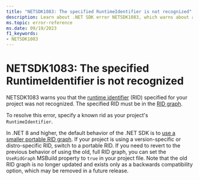 ```yaml
---
title: "NETSDK1083: The specified RuntimeIdentifier is not recognized"
description: Learn about .NET SDK error NETSDK1083, which warns about an unknown runtime identifier.
ms.topic: error-reference
ms.date: 09/19/2023
f1_keywords:
- NETSDK1083
---
```

# NETSDK1083: The specified RuntimeIdentifier is not recognized

NETSDK1083 warns you that the [runtime identifier](../../rid-catalog.md) (RID) specified for your project was not recognized. The specified RID must be in the [RID graph](../../rid-catalog.md#rid-graph).

To resolve this error, specify a known rid as your project's `RuntimeIdentifier`.

In .NET 8 and higher, the default behavior of the .NET SDK is to [use a smaller portable RID graph](../../compatibility/sdk/8.0/rid-graph.md). If your project is using a version-specific or distro-specific RID, switch to a portable RID. If you need to revert to the previous behavior of using the old, full RID graph, you can set the `UseRidGraph` MSBuild property to `true` in your project file. Note that the old RID graph is no longer updated and exists only as a backwards compatibility option, which may be removed in a future release.
